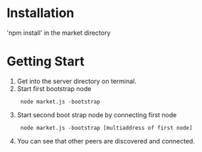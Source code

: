 # Installation
'npm install' in the market directory

# Getting Start
1. Get into the server directory on terminal.
2. Start first bootstrap node
   ```
    node market.js -bootstrap
   ```
3. Start second boot strap node by connecting first node
   ```
    node market.js -bootstrap [multiaddress of first node]
   ```
5. You can see that other peers are discovered and connected.
